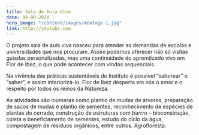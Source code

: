 ```yaml
---
title: Sala de Aula Viva
date: 08-08-2020
hero_image: "/content/images/montage-1.jpg"
link: http://youtube.com
---
```


O projeto sala de aula viva nasceu para atender as demandas de escolas e universidades que nos procuram. Assim podemos oferecer não só visitas guiadas personalizadas, mas uma continuidade do aprendizado vivo em Flor de Ibez, o que pode acontecer com vindas sequenciais.

Na vivência das práticas sustentáveis do Instituto é possível “saborear” o “saber”, e assim interiorizá-lo. Flor de Ibez desperta em nós o amor e o respeito por todos os reinos da Natureza.

As atividades são inúmeras como plantio de mudas de árvores, preparação de sacos de mudas e plantio de sementes, reconhecimento de espécies de plantas do cerrado, construção de estruturas com barrro – bioconstrução, coleta e beneficiamento de sementes, estudo do ciclo da água, compostagem de resíduos orgânicos, entre outros. 
Agrofloresta.